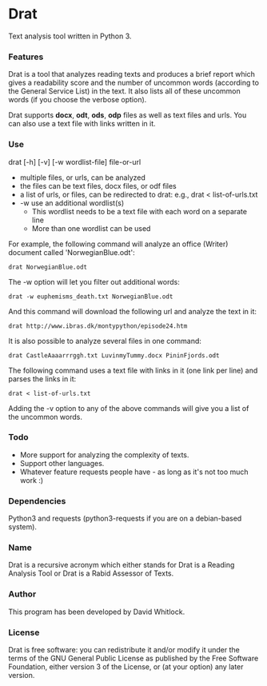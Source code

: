 # Drat

Text analysis tool written in Python 3.

### Features

Drat is a tool that analyzes reading texts and produces a brief report which gives a readability score and the number of uncommon words (according to the General Service List) in the text. It also lists all of these uncommon words (if you choose the verbose option).

Drat supports **docx**, **odt**, **ods**, **odp** files as well as text files and urls. You can also use a text file with links written in it.

### Use

drat [-h] [-v] [-w wordlist-file] file-or-url

* multiple files, or urls, can be analyzed
* the files can be text files, docx files, or odf files
* a list of urls, or files, can be redirected to drat: e.g., drat < list-of-urls.txt
* -w use an additional wordlist(s)
  * This wordlist needs to be a text file with each word on a separate line
  * More than one wordlist can be used

For example, the following command will analyze an office (Writer) document called 'NorwegianBlue.odt':

    drat NorwegianBlue.odt

The -w option will let you filter out additional words:

    drat -w euphemisms_death.txt NorwegianBlue.odt 

And this command will download the following url and analyze the text in it:

    drat http://www.ibras.dk/montypython/episode24.htm

It is also possible to analyze several files in one command:

    drat CastleAaaarrrggh.txt LuvinmyTummy.docx PininFjords.odt

The following command uses a text file with links in it (one link per line) and parses the links in it:

    drat < list-of-urls.txt

Adding the -v option to any of the above commands will give you a list of the uncommon words.

### Todo

* More support for analyzing the complexity of texts.
* Support other languages.
* Whatever feature requests people have - as long as it's not too much work :)

### Dependencies

Python3 and requests (python3-requests if you are on a debian-based system).

### Name

Drat is a recursive acronym which either stands for Drat is a Reading Analysis Tool or Drat is a Rabid Assessor of Texts.

### Author

This program has been developed by David Whitlock.

### License

Drat is free software: you can redistribute it and/or modify it under the terms of the GNU General Public License as published by the Free Software Foundation, either version 3 of the License, or (at your option) any later version.
